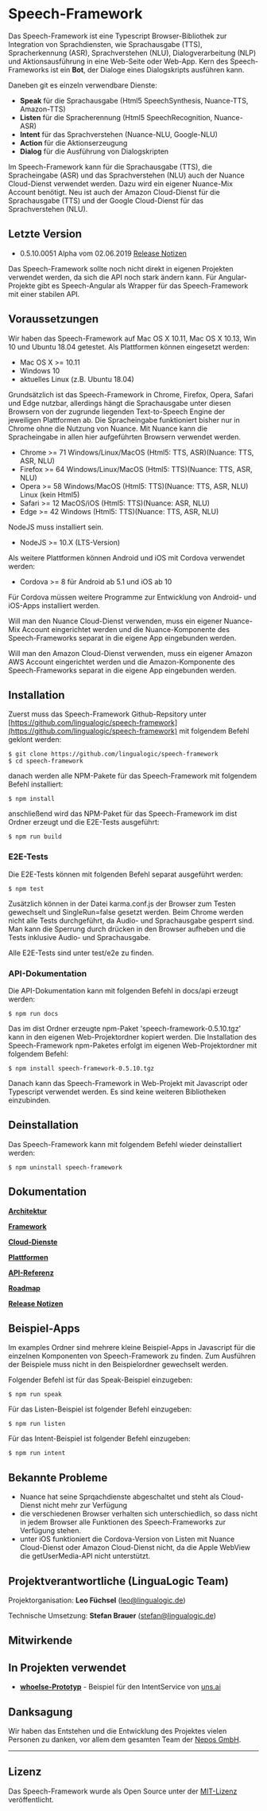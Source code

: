 # Speech-Framework

Das Speech-Framework ist eine Typescript Browser-Bibliothek zur Integration von Sprachdiensten, wie Sprachausgabe (TTS), Spracherkennung (ASR), Sprachverstehen (NLU), Dialogverarbeitung (NLP) und Aktionsausführung in eine Web-Seite oder Web-App. Kern des Speech-Frameworks ist ein **Bot**, der Dialoge eines Dialogskripts ausführen kann.

Daneben git es einzeln verwendbare Dienste: 

* **Speak** für die Sprachausgabe (Html5 SpeechSynthesis, Nuance-TTS, Amazon-TTS)
* **Listen** für die Spracherennung (Html5 SpeechRecognition, Nuance-ASR)
* **Intent** für das Sprachverstehen (Nuance-NLU, Google-NLU)
* **Action** für die Aktionserzeugung
* **Dialog** für die Ausführung von Dialogskripten

Im Speech-Framework kann für die Sprachausgabe (TTS), die Spracheingabe (ASR) und das Sprachverstehen (NLU) auch der Nuance Cloud-Dienst verwendet werden. Dazu wird ein eigener Nuance-Mix Account benötigt. Neu ist auch der Amazon Cloud-Dienst für die Sprachausgabe (TTS) und der Google Cloud-Dienst für das Sprachverstehen (NLU).


## Letzte Version

* 0.5.10.0051 Alpha vom 02.06.2019 [Release Notizen](./CHANGELOG.md)

Das Speech-Framework sollte noch nicht direkt in eigenen Projekten verwendet werden, da sich die API noch stark ändern kann. 
Für Angular-Projekte gibt es Speech-Angular als Wrapper für das Speech-Framework mit einer stabilen API.


## Voraussetzungen

Wir haben das Speech-Framework auf Mac OS X 10.11, Mac OS X 10.13, Win 10 und Ubuntu 18.04 getestet. Als Plattformen können eingesetzt werden:

* Mac OS X >= 10.11
* Windows 10
* aktuelles Linux (z.B. Ubuntu 18.04)

Grundsätzlich ist das Speech-Framework in Chrome, Firefox, Opera, Safari und Edge nutzbar, allerdings hängt die Sprachausgabe unter diesen Browsern von der zugrunde liegenden Text-to-Speech Engine der jeweiligen Plattformen ab. Die Spracheingabe funktioniert bisher nur in Chrome ohne die Nutzung von Nuance. Mit Nuance kann die Spracheingabe in allen hier aufgeführten Browsern verwendet werden.

* Chrome >= 71   Windows/Linux/MacOS (Html5: TTS, ASR)(Nuance: TTS, ASR, NLU)
* Firefox >= 64  Windows/Linux/MacOS (Html5: TTS)(Nuance: TTS, ASR, NLU) 
* Opera >= 58    Windows/MacOS (Html5: TTS)(Nuance: TTS, ASR, NLU) Linux (kein Html5)
* Safari >= 12   MacOS/iOS (Html5: TTS)(Nuance: ASR, NLU) 
* Edge >= 42     Windows (Html5: TTS)(Nuance: TTS, ASR, NLU)

NodeJS muss installiert sein.

* NodeJS >= 10.X (LTS-Version)

Als weitere Plattformen können Android und iOS mit Cordova verwendet werden:

* Cordova >= 8 für Android ab 5.1 und iOS ab 10

Für Cordova müssen weitere Programme zur Entwicklung von Android- und iOS-Apps installiert werden.

Will man den Nuance Cloud-Dienst verwenden, muss ein eigener Nuance-Mix Account eingerichtet werden und die Nuance-Komponente des Speech-Frameworks separat in die eigene App eingebunden werden.

Will man den Amazon Cloud-Dienst verwenden, muss ein eigener Amazon AWS Account eingerichtet werden und die Amazon-Komponente des Speech-Frameworks separat in die eigene App eingebunden werden.


## Installation

Zuerst muss das Speech-Framework Github-Repsitory unter [https://github.com/lingualogic/speech-framework](https://github.com/lingualogic/speech-framework) mit folgendem Befehl geklont werden:

    $ git clone https://github.com/lingualogic/speech-framework
    $ cd speech-framework

danach werden alle NPM-Pakete für das Speech-Framework mit folgendem Befehl installiert:

    $ npm install

anschließend wird das NPM-Paket für das Speech-Framework im dist Ordner erzeugt und die E2E-Tests ausgeführt:

    $ npm run build


### E2E-Tests

Die E2E-Tests können mit folgenden Befehl separat ausgeführt werden:

    $ npm test

Zusätzlich können in der Datei karma.conf.js der Browser zum Testen gewechselt und SingleRun=false gesetzt werden.
Beim Chrome werden nicht alle Tests durchgeführt, da Audio- und Sprachausgabe gesperrt sind. Man kann die Sperrung durch drücken
in den Browser aufheben und die Tests inklusive Audio- und Sprachausgabe.

Alle E2E-Tests sind unter test/e2e zu finden.


### API-Dokumentation

Die API-Dokumentation kann mit folgenden Befehl in docs/api erzeugt werden:

    $ npm run docs


Das im dist Ordner erzeugte npm-Paket 'speech-framework-0.5.10.tgz' kann in den eigenen Web-Projektordner kopiert werden.
Die Installation des Speech-Framework npm-Paketes erfolgt im eigenen Web-Projektordner mit folgendem Befehl:

    $ npm install speech-framework-0.5.10.tgz

Danach kann das Speech-Framework in Web-Projekt mit Javascript oder Typescript verwendet werden. Es sind keine weiteren Bibliotheken einzubinden.


## Deinstallation

Das Speech-Framework kann mit folgendem Befehl wieder deinstalliert werden:

    $ npm uninstall speech-framework


## Dokumentation


[**Architektur**](./docs/design/Design.md)

[**Framework**](./docs/framework/Framework.md)

[**Cloud-Dienste**](./docs/cloud/Cloud.md)

[**Plattformen**](./docs/platform/README.md)

[**API-Referenz**](https://lingualogic.de/speech-framework/docs/latest/api)

[**Roadmap**](./docs/roadmap/README.md)

[**Release Notizen**](./CHANGELOG.md)


## Beispiel-Apps

Im examples Ordner sind mehrere kleine Beispiel-Apps in Javascript für die einzelnen Komponenten von Speech-Framework zu finden.
Zum Ausführen der Beispiele muss nicht in den Beispielordner gewechselt werden.

Folgender Befehl ist für das Speak-Beispiel einzugeben:

    $ npm run speak

Für das Listen-Beispiel ist folgender Befehl einzugeben:

    $ npm run listen

Für das Intent-Beispiel ist folgender Befehl einzugeben:

    $ npm run intent


## Bekannte Probleme

* Nuance hat seine Sprqachdienste abgeschaltet und steht als Cloud-Dienst nicht mehr zur Verfügung
* die verschiedenen Browser verhalten sich unterschiedlich, so dass nicht in jedem Browser alle Funktionen des Speech-Frameworks zur Verfügung stehen.
* unter iOS funktioniert die Cordova-Version von Listen mit Nuance Cloud-Dienst oder Amazon Cloud-Dienst nicht, da die Apple WebView die getUserMedia-API nicht unterstützt.


## Projektverantwortliche (LinguaLogic Team)

Projektorganisation:  **Leo Füchsel** (leo@lingualogic.de)

Technische Umsetzung: **Stefan Brauer** (stefan@lingualogic.de)


## Mitwirkende


## In Projekten verwendet

* [**whoelse-Prototyp**](https://whoelse.xyz) - Beispiel für den IntentService von [uns.ai](https://uns.ai)


## Danksagung

Wir haben das Entstehen und die Entwicklung des Projektes vielen Personen zu danken, vor allem dem gesamten Team der [Nepos GmbH](https://nepos.de).

-------------------

## Lizenz

Das Speech-Framework wurde als Open Source unter der [MIT-Lizenz](./docs/LICENSE.md) veröffentlicht.
